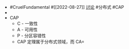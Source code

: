 - #CruelFundamental #[[2022-08-27]] [讨论](https://github.com/CYZH1307/CruelFundamental/tree/main/homework/202208/27) #分布式 #CAP
-
- CAP
	- C - 一致性
	- A - 可用性
	- P - 分区容错性
	- CAP 定理属于分布式领域，而 CA=